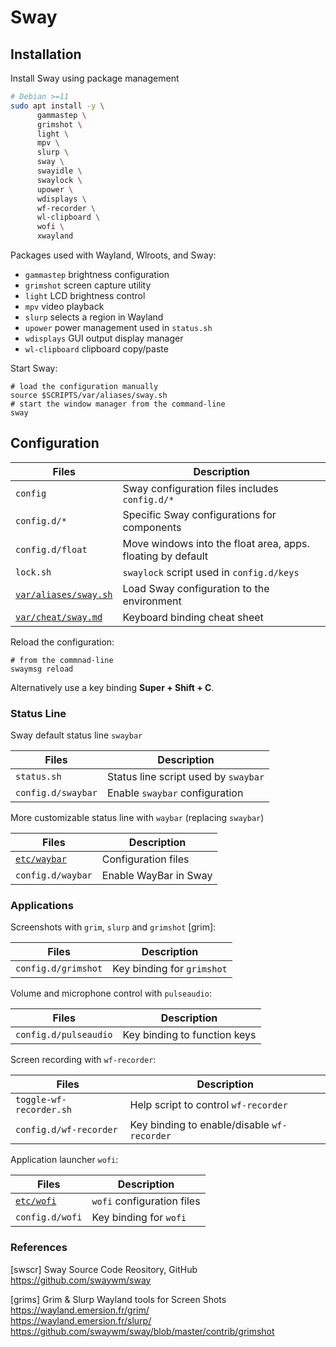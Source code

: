 # Sway

## Installation

Install Sway using package management

```bash
# Debian >=11
sudo apt install -y \
      gammastep \
      grimshot \
      light \
      mpv \
      slurp \
      sway \
      swayidle \
      swaylock \
      upower \
      wdisplays \
      wf-recorder \
      wl-clipboard \
      wofi \
      xwayland
```

Packages used with Wayland, Wlroots, and Sway:

* `gammastep` brightness configuration
* `grimshot` screen capture utility
* `light` LCD brightness control
* `mpv` video playback
* `slurp` selects a region in Wayland
* `upower` power management used in `status.sh`
* `wdisplays` GUI output display manager
* `wl-clipboard` clipboard copy/paste

Start Sway:

```shell
# load the configuration manually
source $SCRIPTS/var/aliases/sway.sh
# start the window manager from the command-line
sway
```

## Configuration


Files                        | Description
-----------------------------|---------------------------------------
`config`                     | Sway configuration files includes `config.d/*`
`config.d/*`                 | Specific Sway configurations for components
`config.d/float`             | Move windows into the float area, apps. floating by default
`lock.sh`                    | `swaylock` script used in `config.d/keys`
[`var/aliases/sway.sh`][01]  | Load Sway configuration to the environment
[`var/cheat/sway.md`][04]    | Keyboard binding cheat sheet

Reload the configuration:

```shell
# from the commnad-line
swaymsg reload
```

Alternatively use a key binding **Super + Shift + C**.

### Status Line

Sway default status line `swaybar`

Files                        | Description
-----------------------------|---------------------------------------
`status.sh`                  | Status line script used by `swaybar`
`config.d/swaybar`           | Enable `swaybar` configuration

More customizable status line with `waybar` (replacing `swaybar`) 

Files                        | Description
-----------------------------|---------------------------------------
[`etc/waybar`][02]           | Configuration files
`config.d/waybar`            | Enable WayBar in Sway

### Applications

Screenshots with `grim`, `slurp` and `grimshot` [grim]:

Files                        | Description
-----------------------------|---------------------------------------
`config.d/grimshot`          | Key binding for `grimshot`

Volume and microphone control with `pulseaudio`:

Files                        | Description
-----------------------------|---------------------------------------
`config.d/pulseaudio`        | Key binding to function keys

Screen recording with `wf-recorder`:

Files                        | Description
-----------------------------|---------------------------------------
`toggle-wf-recorder.sh`      | Help script to control `wf-recorder`
`config.d/wf-recorder`       | Key binding to enable/disable `wf-recorder`


Application launcher `wofi`:

Files                        | Description
-----------------------------|---------------------------------------
[`etc/wofi`][03]             | `wofi` configuration files
`config.d/wofi`              | Key binding for `wofi`

### References

[swscr] Sway Source Code Reository, GitHub  
<https://github.com/swaywm/sway>

[grims] Grim & Slurp Wayland tools for Screen Shots  
<https://wayland.emersion.fr/grim/>  
<https://wayland.emersion.fr/slurp/>  
<https://github.com/swaywm/sway/blob/master/contrib/grimshot>

[01]: ../../var/aliases/sway.sh
[02]: ../waybar/
[03]: ../wofi/
[04]: ../../var/cheat/sway.md
